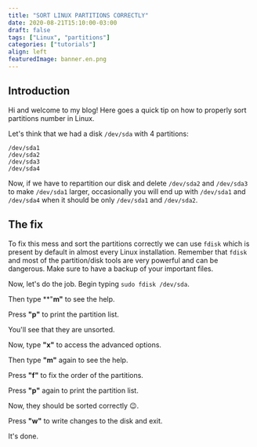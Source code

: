 ```yaml
---
title: "SORT LINUX PARTITIONS CORRECTLY"
date: 2020-08-21T15:10:00-03:00
draft: false
tags: ["Linux", "partitions"]
categories: ["tutorials"]
align: left
featuredImage: banner.en.png
---
```


## Introduction

Hi and welcome to my blog!
Here goes a quick tip on how to properly sort partitions number in Linux.

Let's think that we had a disk `/dev/sda` with 4 partitions:  

```shell
/dev/sda1
/dev/sda2
/dev/sda3
/dev/sda4
```

Now, if we have to repartition our disk and delete `/dev/sda2` and `/dev/sda3` to make `/dev/sda1` larger, occasionally you will end up with `/dev/sda1` and `/dev/sda4` when it should be only `/dev/sda1` and `/dev/sda2`.

## The fix

To fix this mess and sort the partitions correctly we can use `fdisk` which is present by default in almost every Linux installation. Remember that `fdisk` and most of the partition/disk tools are very powerful and can be dangerous. Make sure to have a backup of your important files.

Now, let's do the job.
Begin typing `sudo fdisk /dev/sda`.

Then type **"**m"** to see the help.

Press **"p"** to print the partition list.

You'll see that they are unsorted.

Now, type **"x"** to access the advanced options.

Then type **"m"** again to see the help.

Press **"f"** to fix the order of the partitions.

Press **"p"** again to print the partition list.

Now, they should be sorted correctly 😉.

Press **"w"** to write changes to the disk and exit.

It's done.
